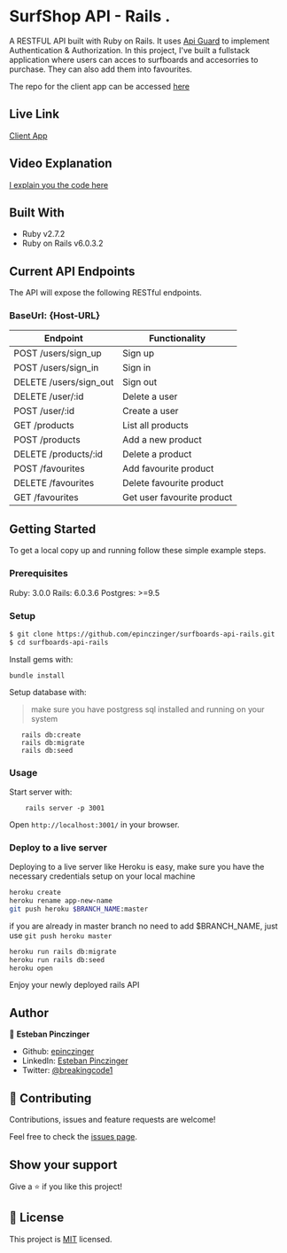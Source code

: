 # SurfShop API - Rails . 

A RESTFUL API built with Ruby on Rails. It uses [Api Guard](https://github.com/Gokul595/api_guard) to implement Authentication & Authorization.
In this project, I've built a fullstack application where users can acces to surfboards and accesorries to purchase. They can also add them into favourites.

The repo for the client app can be accessed [here](https://github.com/epinczinger/surfboards-client-react)

## Live Link

[ Client App](https://surfshop-rails-react.netlify.app/)

## Video Explanation

[I explain you the code here](https://youtu.be/WlV-_4Wjuc0)

## Built With

- Ruby v2.7.2
- Ruby on Rails v6.0.3.2

## Current API Endpoints

The API will expose the following RESTful endpoints.

### BaseUrl: {Host-URL}

| Endpoint                | Functionality                |
|-------------------------|------------------------------|
| POST /users/sign_up     | Sign up                      |
| POST /users/sign_in     | Sign in                      |
| DELETE /users/sign_out  | Sign out                     |
| DELETE /user/:id        | Delete a user                |
| POST /user/:id          | Create a user                |
| GET /products           | List all products            |
| POST /products          | Add a new product            |
| DELETE /products/:id    | Delete a product             |
| POST /favourites        | Add favourite product        |
| DELETE /favourites      | Delete favourite product     |
| GET /favourites         | Get user favourite product   |


## Getting Started

To get a local copy up and running follow these simple example steps.

### Prerequisites

Ruby: 3.0.0
Rails: 6.0.3.6
Postgres: >=9.5

### Setup

~~~bash
$ git clone https://github.com/epinczinger/surfboards-api-rails.git
$ cd surfboards-api-rails
~~~

Install gems with:

```
bundle install
```

Setup database with:

> make sure you have postgress sql installed and running on your system

```
   rails db:create
   rails db:migrate
   rails db:seed
```

### Usage

Start server with:

```
    rails server -p 3001
```

Open `http://localhost:3001/` in your browser.

### Deploy to a live server

Deploying to a live server like Heroku is easy, make sure you have the necessary credentials setup on your local machine

```bash
heroku create
heroku rename app-new-name
git push heroku $BRANCH_NAME:master 
```
if you are already in master branch no need to add $BRANCH_NAME, just use `git push heroku master`

```bash
heroku run rails db:migrate
heroku run rails db:seed
heroku open
```

Enjoy your newly deployed rails API


## Author

👤 **Esteban Pinczinger**

- Github: [epinczinger](https://github.com/epinczinger)
- LinkedIn: [Esteban Pinczinger](https://www.linkedin.com/in/esteban-pinczinger)
- Twitter: [@breakingcode1](https://www.twitter.com/breakingcode1)

## 🤝 Contributing

Contributions, issues and feature requests are welcome!

Feel free to check the [issues page](https://github.com/epinczinger/surfboards-api-rails/issues).

## Show your support

Give a ⭐️ if you like this project!

## 📝 License

This project is [MIT](https://opensource.org/licenses/MIT) licensed.



